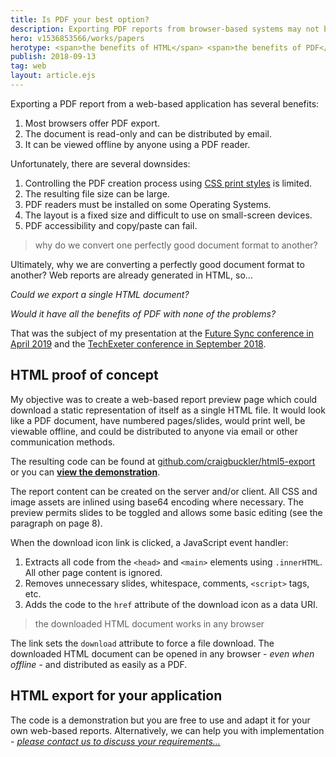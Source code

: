 ```yaml
---
title: Is PDF your best option?
description: Exporting PDF reports from browser-based systems may not be the simplest or most effective solution.
hero: v1536853566/works/papers
herotype: <span>the benefits of HTML</span> <span>the benefits of PDF</span> <span>in one solution</span>
publish: 2018-09-13
tag: web
layout: article.ejs
---
```


Exporting a PDF report from a web-based application has several benefits:

1. Most browsers offer PDF export.
1. The document is read-only and can be distributed by email.
1. It can be viewed offline by anyone using a PDF reader.


Unfortunately, there are several downsides:

1. Controlling the PDF creation process using [CSS print styles](https://www.sitepoint.com/css-printer-friendly-pages/) is limited.
1. The resulting file size can be large.
1. PDF readers must be installed on some Operating Systems.
1. The layout is a fixed size and difficult to use on small-screen devices.
1. PDF accessibility and copy/paste can fail.


> why do we convert one perfectly good document format to another?

Ultimately, why we are converting a perfectly good document format to another? Web reports are already generated in HTML, so&hellip;

*Could we export a single HTML document?*

*Would it have all the benefits of PDF with none of the problems?*

That was the subject of my presentation at the [Future Sync conference in April 2019](https://futuresync.co.uk/) and the [TechExeter conference in September 2018](https://techexeter.uk/).


## HTML proof of concept

My objective was to create a web-based report preview page which could download a static representation of itself as a single HTML file. It would look like a PDF document, have numbered pages/slides, would print well, be viewable offline, and could be distributed to anyone via email or other communication methods.

The resulting code can be found at [github.com/craigbuckler/html5-export](https://github.com/craigbuckler/html5-export) or you can **[view the demonstration](https://cdn.rawgit.com/craigbuckler/html5-export/ed653078/preview3.html)**.

The report content can be created on the server and/or client. All CSS and image assets are inlined using base64 encoding where necessary. The preview permits slides to be toggled and allows some basic editing (see the paragraph on page 8).

When the download icon link is clicked, a JavaScript event handler:

1. Extracts all code from the `<head>` and `<main>` elements using `.innerHTML`. All other page content is ignored.
1. Removes unnecessary slides, whitespace, comments, `<script>` tags, etc.
1. Adds the code to the `href` attribute of the download icon as a data URI.

> the downloaded HTML document works in any browser

The link sets the `download` attribute to force a file download. The downloaded HTML document can be opened in any browser - *even when offline* - and distributed as easily as a PDF.


## HTML export for your application

The code is a demonstration but you are free to use and adapt it for your own web-based reports. Alternatively, we can help you with implementation - [*please contact us to discuss your requirements&hellip;*]([root]contact/)
